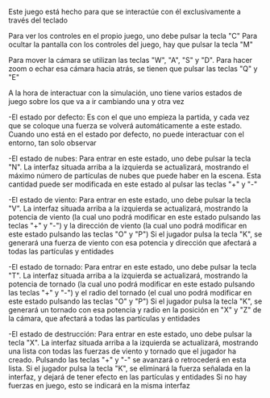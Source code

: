 Este juego está hecho para que se interactúe con él exclusivamente a través del teclado

Para ver los controles en el propio juego, uno debe pulsar la tecla "C"
Para ocultar la pantalla con los controles del juego, hay que pulsar la tecla "M"

Para mover la cámara se utilizan las teclas "W", "A", "S" y "D".
Para hacer zoom o echar esa cámara hacia atrás, se tienen que pulsar las teclas "Q" y "E"

A la hora de interactuar con la simulación, uno tiene varios estados de juego sobre los que va a ir cambiando una y otra vez

-El estado por defecto:
    Es con el que uno empieza la partida, y cada vez que se coloque una fuerza se volverá automáticamente a este estado.
    Cuando uno está en el estado por defecto, no puede interactuar con el entorno, tan solo observar

-El estado de nubes:
    Para entrar en este estado, uno debe pulsar la tecla "N". La interfaz situada arriba a la izquierda se actualizará, mostrando el máximo
    número de partículas de nubes que puede haber en la escena. Esta cantidad puede ser modificada en este estado al pulsar las teclas "+" y "-"

-El estado de viento:
    Para entrar en este estado, uno debe pulsar la tecla "V". La interfaz situada arriba a la izquierda se actualizará, mostrando la potencia de
    viento (la cual uno podrá modificar en este estado pulsando las teclas "+" y "-") y la dirección de viento (la cual uno podrá modificar en
    este estado pulsando las teclas "O" y "P")
    Si el jugador pulsa la tecla "K", se generará una fuerza de viento con esa potencia y dirección que afectará a todas las partículas y entidades

-El estado de tornado:
    Para entrar en este estado, uno debe pulsar la tecla "T". La interfaz situada arriba a la izquierda se actualizará, mostrando la potencia de
    tornado (la cual uno podrá modificar en este estado pulsando las teclas "+" y "-") y el radio del tornado (el cual uno podrá modificar en
    este estado pulsando las teclas "O" y "P")
    Si el jugador pulsa la tecla "K", se generará un tornado con esa potencia y radio en la posición en "X" y "Z" de la cámara, que afectará a todas las partículas y entidades

-El estado de destrucción:
    Para entrar en este estado, uno debe pulsar la tecla "X". La interfaz situada arriba a la izquierda se actualizará, mostrando una lista con
    todas las fuerzas de viento y tornado que el jugador ha creado. Pulsando las teclas "+" y "-" se avanzará o retrocederá en esta lista.
    Si el jugador pulsa la tecla "K", se eliminará la fuerza señalada en la interfaz, y dejará de tener efecto en las partículas y entidades
    Si no hay fuerzas en juego, esto se indicará en la misma interfaz